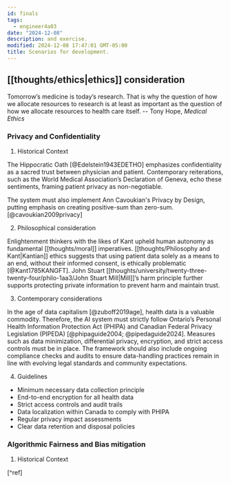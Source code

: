 ```yaml
---
id: finals
tags:
  - engineer4a03
date: "2024-12-08"
description: and exercise.
modified: 2024-12-08 17:47:01 GMT-05:00
title: Scenarios for development.
---
```


## [[thoughts/ethics|ethics]] consideration

<p class="quotes">
  Tomorrow’s medicine is today’s research. That is why the question of how we allocate resources to research is at least as important as the question of how we allocate resources to health care itself. -- Tony Hope, <i>Medical Ethics</i>
</p>

### Privacy and Confidentiality

1. Historical Context

The Hippocratic Oath [@Edelstein1943EDETHO] emphasizes confidentiality as a sacred trust between physician and patient. Contemporary reiterations, such as the World Medical Association’s Declaration of Geneva, echo these sentiments, framing patient privacy as non-negotiable.

The system must also implement Ann Cavoukian's Privacy by Design, putting emphasis on creating positive-sum than zero-sum. [@cavoukian2009privacy]

2. Philosophical consideration

Enlightenment thinkers with the likes of Kant upheld human autonomy as fundamental [[thoughts/moral]] imperatives. [[thoughts/Philosophy and Kant|Kantian]] ethics suggests that
using patient data solely as a means to an end, without their informed consent, is ethically problematic [@Kant1785KANGFT]. John Stuart [[thoughts/university/twenty-three-twenty-four/philo-1aa3/John Stuart Mill|Mill]]’s harm principle further
supports protecting private information to prevent harm and maintain trust.

3. Contemporary considerations

In the age of data capitalism [@zuboff2019age], health data is a valuable commodity. Therefore, the AI system must strictly follow Ontario’s Personal Health Information Protection Act (PHIPA) and Canadian Federal Privacy Legislation (PIPEDA) [@phipaguide2004; @pipedaguide2024].
Measures such as data minimization, differential privacy, encryption, and strict access controls must be in place. The framework should also include ongoing compliance checks and audits to ensure data-handling practices remain in line with evolving legal standards and community expectations.

4. Guidelines

- Minimum necessary data collection principle
- End-to-end encryption for all health data
- Strict access controls and audit trails
- Data localization within Canada to comply with PHIPA
- Regular privacy impact assessments
- Clear data retention and disposal policies

### Algorithmic Fairness and Bias mitigation

1. Historical Context

[^ref]

